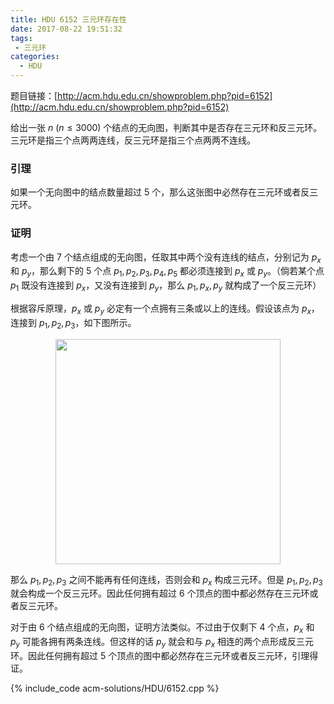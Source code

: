 ```yaml
---
title: HDU 6152 三元环存在性
date: 2017-08-22 19:51:32
tags:
 - 三元环
categories:
  - HDU
---
```


题目链接：[http://acm.hdu.edu.cn/showproblem.php?pid=6152](http://acm.hdu.edu.cn/showproblem.php?pid=6152)

给出一张 $n$ $(n \leq 3000)$ 个结点的无向图，判断其中是否存在三元环和反三元环。三元环是指三个点两两连线，反三元环是指三个点两两不连线。

<!-- more -->

### 引理

如果一个无向图中的结点数量超过 5 个，那么这张图中必然存在三元环或者反三元环。

### 证明

考虑一个由 7 个结点组成的无向图，任取其中两个没有连线的结点，分别记为 $p_x$ 和 $p_y$，那么剩下的 5 个点 $p_1, p_2, p_3, p_4, p_5$ 都必须连接到 $p_x$ 或 $p_y$。（倘若某个点 $p_1$ 既没有连接到 $p_x$，又没有连接到 $p_y$，那么 $p_1,p_x,p_y$ 就构成了一个反三元环）

根据容斥原理，$p_x$ 或 $p_y$ 必定有一个点拥有三条或以上的连线。假设该点为 $p_x$，连接到 $p_1, p_2, p_3$，如下图所示。

<center>
<img src="https://img.masterliu.net/hdu/6152/1.jpg" width=360px>
</center>

那么 $p_1, p_2, p_3$ 之间不能再有任何连线，否则会和 $p_x$ 构成三元环。但是 $p_1, p_2, p_3$ 就会构成一个反三元环。因此任何拥有超过 6 个顶点的图中都必然存在三元环或者反三元环。

对于由 6 个结点组成的无向图，证明方法类似。不过由于仅剩下 4 个点，$p_x$ 和 $p_y$ 可能各拥有两条连线。但这样的话 $p_y$ 就会和与 $p_x$ 相连的两个点形成反三元环。因此任何拥有超过 5 个顶点的图中都必然存在三元环或者反三元环，引理得证。

{% include_code acm-solutions/HDU/6152.cpp %}

